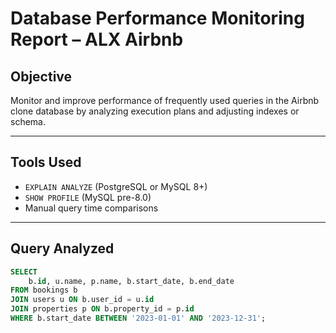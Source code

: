 # Database Performance Monitoring Report – ALX Airbnb

## Objective
Monitor and improve performance of frequently used queries in the Airbnb clone database by analyzing execution plans and adjusting indexes or schema.

---

## Tools Used
- `EXPLAIN ANALYZE` (PostgreSQL or MySQL 8+)
- `SHOW PROFILE` (MySQL pre-8.0)
- Manual query time comparisons

---

## Query Analyzed
```sql
SELECT 
    b.id, u.name, p.name, b.start_date, b.end_date
FROM bookings b
JOIN users u ON b.user_id = u.id
JOIN properties p ON b.property_id = p.id
WHERE b.start_date BETWEEN '2023-01-01' AND '2023-12-31';
